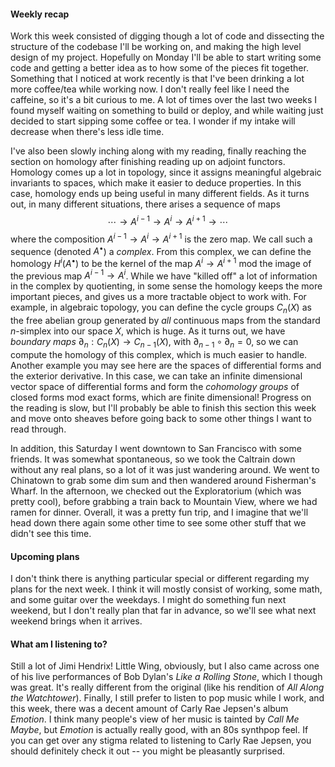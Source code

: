#### Weekly recap

Work this week consisted of digging though a lot of code and dissecting
the structure of the codebase I'll be working on, and making the high
level design of my project. Hopefully on Monday I'll be able to start
writing some code and getting a better idea as to how some of the
pieces fit together. Something that I noticed at work recently is that
I've been drinking a lot more coffee/tea while working now. I don't really
feel like I need the caffeine, so it's a bit curious to me. A lot of times
over the last two weeks I found myself waiting on something to build or
deploy, and while waiting just decided to start sipping some coffee or tea.
I wonder if my intake will decrease when there's less idle time.

I've also been slowly inching along with my reading, finally reaching the
section on homology after finishing reading up on adjoint functors. Homology
comes up a lot in topology, since it assigns meaningful algebraic invariants
to spaces, which make it easier to deduce properties. In this case, homology
ends up being useful in many different fields. As it turns out, in many
different situations, there arises a sequence of maps
$$\cdots \to A^{i-1} \to A^i \to A^{i+1} \to \cdots  $$
where the composition $A^{i-1} \to A^i \to A^{i+1}$ is the zero map. We
call such a sequence (denoted $A^\bullet$) a *complex*. From this complex, we can define the
homology $H^i(A^\bullet)$ to be the kernel of the map $A^i \to A^{i+1}$ mod the
image of the previous map $A^{i-1} \to A^i$. While we have "killed off" a
lot of information in the complex by quotienting, in some sense the homology keeps
the more important pieces, and gives us a more tractable object to work with.
For example, in algebraic topology, you can define the cycle groups
$C_n(X)$ as the free abelian group generated by *all* continuous maps from
the standard $n$-simplex into our space $X$, which is huge. As it turns out,
we have *boundary maps* $\partial_n : C_n(X) \to C_{n-1}(X)$, with
$\partial_{n-1} \circ \partial_n = 0$, so we can compute the homology
of this complex, which is much easier to handle. Another example you may
see here are the spaces of differential forms and the exterior derivative. In
this case, we can take an infinite dimensional vector space of differential forms
and form the *cohomology groups* of closed forms mod exact forms, which are
finite dimensional! Progress on the reading is slow, but I'll probably be able
to finish this section this week and move onto sheaves before going back to
some other things I want to read through.

In addition, this Saturday I went downtown to San Francisco with some friends.
It was somewhat spontaneous, so we took the Caltrain down without any real plans,
so a lot of it was just wandering around. We went to Chinatown to grab some dim sum
and then wandered around Fisherman's Wharf. In the afternoon, we checked out the
Exploratorium (which was pretty cool), before grabbing a train back to
Mountain View, where we had ramen for dinner. Overall, it was a pretty fun trip,
and I imagine that we'll head down there again some other time to see some other
stuff that we didn't see this time.

#### Upcoming plans

I don't think there is anything particular special or different regarding my
plans for the next week. I think it will mostly consist of working, some
math, and some guitar over the weekdays. I might do something fun next weekend,
but I don't really plan that far in advance, so we'll see what next weekend brings
when it arrives.

#### What am I listening to?

Still a lot of Jimi Hendrix! Little Wing, obviously, but I also came across
one of his live performances of Bob Dylan's *Like a Rolling Stone*, which
I though was great. It's really different from the original (like his rendition
of *All Along the Watchtower*). Finally, I still prefer to listen to pop music
while I work, and this week, there was a decent amount of Carly Rae Jepsen's album
*Emotion*. I think many people's view of her music is tainted by *Call Me Maybe*,
but *Emotion* is actually really good, with an 80s synthpop feel. If you can
get over any stigma related to listening to Carly Rae Jepsen, you should definitely
check it out -- you might be pleasantly surprised.
